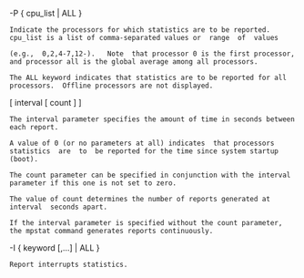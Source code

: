 -P { cpu_list | ALL  }

    Indicate the processors for which statistics are to be reported.  cpu_list is a list of comma-separated values or  range  of  values

    (e.g.,  0,2,4-7,12-).   Note  that processor 0 is the first processor, and processor all is the global average among all processors.

    The ALL keyword indicates that statistics are to be reported for all processors.  Offline processors are not displayed.


[ interval [ count  ]  ]

    The interval parameter specifies the amount of time in seconds between each report.  

    A value of 0 (or no parameters at all) indicates  that processors  statistics  are  to  be reported for the time since system startup (boot). 

    The count parameter can be specified in conjunction with the interval parameter if this one is not set to zero. 

    The value of count determines the number of reports generated at interval  seconds apart. 

    If the interval parameter is specified without the count parameter, the mpstat command generates reports continuously.


-I { keyword [,...] | ALL  }

    Report interrupts statistics.


